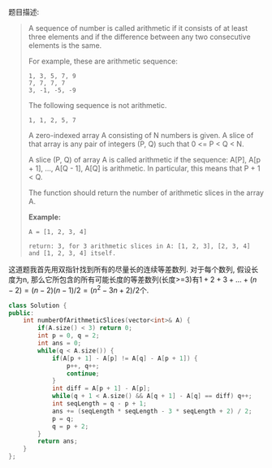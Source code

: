 题目描述:

> A sequence of number is called arithmetic if it consists of at least three elements and if the difference between any two consecutive elements is the same.
>
> For example, these are arithmetic sequence:
>
> ```
> 1, 3, 5, 7, 9
> 7, 7, 7, 7
> 3, -1, -5, -9
> ```
>
> The following sequence is not arithmetic.
>
> ```
> 1, 1, 2, 5, 7
> ```
>
> A zero-indexed array A consisting of N numbers is given. A slice of that array is any pair of integers (P, Q) such that 0 <= P < Q < N.
>
> A slice (P, Q) of array A is called arithmetic if the sequence:
> A[P], A[p + 1], ..., A[Q - 1], A[Q] is arithmetic. In particular, this means that P + 1 < Q.
>
> The function should return the number of arithmetic slices in the array A.
>
> **Example:**
>
> ```
> A = [1, 2, 3, 4]
>
> return: 3, for 3 arithmetic slices in A: [1, 2, 3], [2, 3, 4] and [1, 2, 3, 4] itself.
> ```

这道题我首先用双指针找到所有的尽量长的连续等差数列. 对于每个数列, 假设长度为n, 那么它所包含的所有可能长度的等差数列(长度>=3)有$1+2+3+\dots+(n-2)=(n-2)(n-1)/2=(n^2-3n+2)/2$个.

```c++
class Solution {
public:
    int numberOfArithmeticSlices(vector<int>& A) {
        if(A.size() < 3) return 0;
        int p = 0, q = 2;
        int ans = 0;
        while(q < A.size()) {
            if(A[p + 1] - A[p] != A[q] - A[p + 1]) {
                p++, q++;
                continue;
            }
            int diff = A[p + 1] - A[p];
            while(q + 1 < A.size() && A[q + 1] - A[q] == diff) q++;
            int seqLength = q - p + 1;
            ans += (seqLength * seqLength - 3 * seqLength + 2) / 2;
            p = q;
            q = p + 2;
        }
        return ans;
    }
};
```

